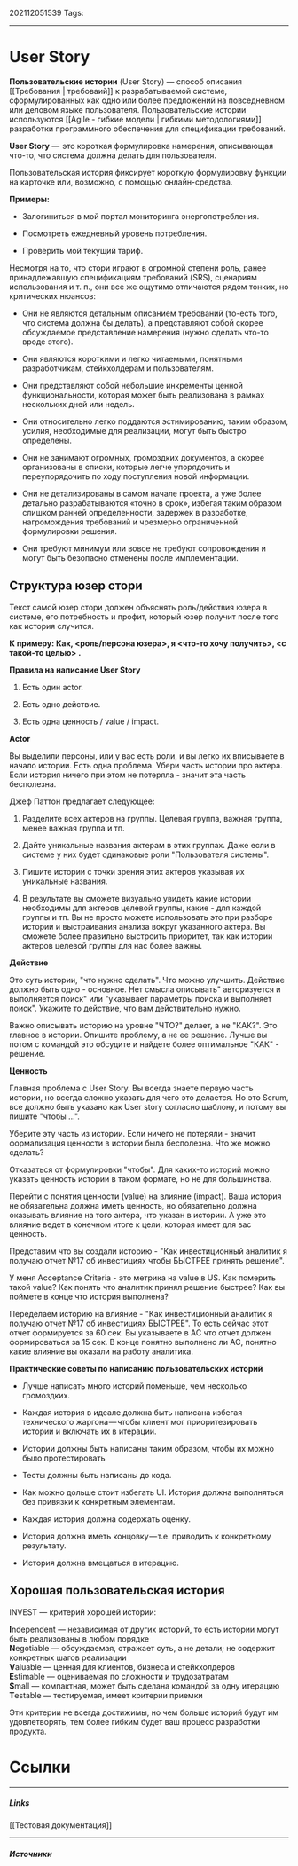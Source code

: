 202112051539
Tags:
___
# User Story
**Пользовательские истории** (User Story) — способ описания [[Требования | требоваий]]  к разрабатываемой системе, сформулированных как одно или более предложений на повседневном или деловом языке пользователя. Пользовательские истории используются [[Agile - гибкие модели | гибкими методологиями]] разработки программного обеспечения для спецификации требований.

**User Story** —  это короткая формулировка намерения, описывающая что-то, что система должна делать для пользователя.

Пользовательская история фиксирует короткую формулировку функции на карточке или, возможно, с помощью онлайн-средства.

**Примеры:**

-   Залогиниться в мой портал мониторинга энергопотребления.
    
-   Посмотреть ежедневный уровень потребления.
    
-   Проверить мой текущий тариф.
    

Несмотря на то, что стори играют в огромной степени роль, ранее принадлежавшую спецификациям требований (SRS), сценариям использования и т. п., они все же ощутимо отличаются рядом тонких, но критических нюансов:

-   Они не являются детальным описанием требований (то-есть того, что система должна бы делать), а представляют собой скорее обсуждаемое представление намерения (нужно сделать что-то вроде этого).
    
-   Они являются короткими и легко читаемыми, понятными разработчикам, стейкхолдерам и пользователям.
    
-   Они представляют собой небольшие инкременты ценной функциональности, которая может быть реализована в рамках нескольких дней или недель.
    
-   Они относительно легко поддаются эстимированию, таким образом, усилия, необходимые для реализации, могут быть быстро определены.
    
-   Они не занимают огромных, громоздких документов, а скорее организованы в списки, которые легче упорядочить и переупорядочить по ходу поступления новой информации.
    
-   Они не детализированы в самом начале проекта, а уже более детально разрабатываются «точно в срок», избегая таким образом слишком ранней определенности, задержек в разработке, нагромождения требований и чрезмерно ограниченной формулировки решения.
    
-   Они требуют минимум или вовсе не требуют сопровождения и могут быть безопасно отменены после имплементации.
    

## Структура юзер стори

Текст самой юзер стори должен объяснять роль/действия юзера в системе, его потребность и профит, который юзер получит после того как история случится.

**К примеру: Как, <роль/персона юзера>, я <что-то хочу получить>, <с такой-то целью> .**

**Правила на написание User Story**

1.  Есть один actor.
    
2.  Есть одно действие.
    
3.  Есть одна ценность / value / impact.
    

**Actor**

Вы выделили персоны, или у вас есть роли, и вы легко их вписываете в начало истории. Есть одна проблема. Убери часть истории про актера. Если история ничего при этом не потеряла - значит эта часть бесполезна.

Джеф Паттон предлагает следующее:

1.  Разделите всех актеров на группы. Целевая группа, важная группа, менее важная группа и тп.
    
2.  Дайте уникальные названия актерам в этих группах. Даже если в системе у них будет одинаковые роли "Пользователя системы".
    
3.  Пишите истории с точки зрения этих актеров указывая их уникальные названия.
    
4.  В результате вы сможете визуально увидеть какие истории необходимы для актеров целевой группы, какие - для каждой группы и тп. Вы не просто можете использовать это при разборе истории и выстраивания анализа вокруг указанного актера. Вы сможете более правильно выстроить приоритет, так как истории актеров целевой группы для нас более важны.
    

**Действие**

Это суть истории, "что нужно сделать". Что можно улучшить. Действие должно быть одно - основное. Нет смысла описывать" авторизуется и выполняется поиск" или "указывает параметры поиска и выполняет поиск". Укажите то действие, что вам действительно нужно.

Важно описывать историю на уровне "ЧТО?" делает, а не "КАК?". Это главное в истории. Опишите проблему, а не ее решение. Лучше вы потом с командой это обсудите и найдете более оптимальное "КАК" - решение.

**Ценность**

Главная проблема с User Story. Вы всегда знаете первую часть истории, но всегда сложно указать для чего это делается. Но это Scrum, все должно быть указано как User story согласно шаблону, и потому вы пишите "чтобы ...".

Уберите эту часть из истории. Если ничего не потеряли - значит формализация ценности в истории была бесполезна. Что же можно сделать?

Отказаться от формулировки "чтобы". Для каких-то историй можно указать ценность истории в таком формате, но не для большинства.

Перейти с понятия ценности (value) на влияние (impact). Ваша история не обязательна должна иметь ценность, но обязательно должна оказывать влияние на того актера, что указан в истории. А уже это влияние ведет в конечном итоге к цели, которая имеет для вас ценность.

Представим что вы создали историю - "Как инвестиционный аналитик я получаю отчет №17 об инвестициях чтобы БЫСТРЕЕ принять решение".

У меня Аcceptance Сriteria - это метрика на value в US. Как померить такой value? Как понять что аналитик принял решение быстрее? Как вы поймете в конце что история выполнена?

Переделаем историю на влияние - "Как инвестиционный аналитик я получаю отчет №17 об инвестициях БЫСТРЕЕ". То есть сейчас этот отчет формируется за 60 сек. Вы указываете в АС что отчет должен формироваться за 15 сек. В конце понятно выполнено ли АС, понятно какие влияние вы оказали на работу аналитика.

**Практические советы по написанию пользовательских историй**

-   Лучше написать много историй поменьше, чем несколько громоздких.
    
-   Каждая история в идеале должна быть написана избегая технического жаргона — чтобы клиент мог приоритезировать истории и включать их в итерации.
    
-   Истории должны быть написаны таким образом, чтобы их можно было протестировать
    
-   Тесты должны быть написаны до кода.
    
-   Как можно дольше стоит избегать UI. История должна выполняться без привязки к конкретным элементам.
    
-   Каждая история должна содержать оценку.
    
-   История должна иметь концовку — т.е. приводить к конкретному результату.
    
-   История должна вмещаться в итерацию.

## Хорошая пользовательская история

INVEST — критерий хорошей истории:

**I**ndependent — независимая от других историй, то есть истории могут быть реализованы в любом порядке  
**N**egotiable — обсуждаемая, отражает суть, а не детали; не содержит конкретных шагов реализации  
**V**aluable — ценная для клиентов, бизнеса и стейкхолдеров  
**E**stimable — оцениваемая по сложности и трудозатратам  
**S**mall — компактная, может быть сделана командой за одну итерацию  
**T**estable — тестируемая, имеет критерии приемки

Эти критерии не всегда достижимы, но чем больше историй будут им удовлетворять, тем более гибким будет ваш процесс разработки продукта.




# Ссылки
___
##### Links
[[Тестовая документация]]

---
##### Источники